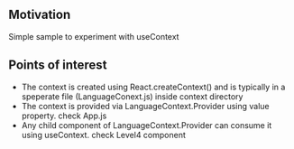 <h2>Motivation</h2>
Simple sample to experiment with useContext

<h2>Points of interest</h2>
<ul>
<li>The context is created using React.createContext() and is typically in a speperate file (LanguageConext.js) inside context directory</li>
<li>The context is provided via LanguageContext.Provider using value property. check App.js</li>
<li>Any child component of LanguageContext.Provider can consume it using useContext. check Level4 component</li>
</ul>
